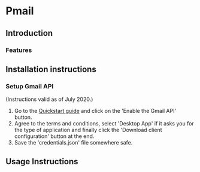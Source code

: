 # Pmail

## Introduction

### Features

## Installation instructions

### Setup Gmail API
(Instructions valid as of July 2020.)

1. Go to the [Quickstart guide][1] and click on the 'Enable the Gmail API' 
button.
2. Agree to the terms and conditions, select 'Desktop App' if it asks you
for the type of application and finally click the 'Download client 
configuration' button at the end. 
3. Save the 'credentials.json' file somewhere safe.

## Usage Instructions


[1]: https://developers.google.com/gmail/api/quickstart/python

